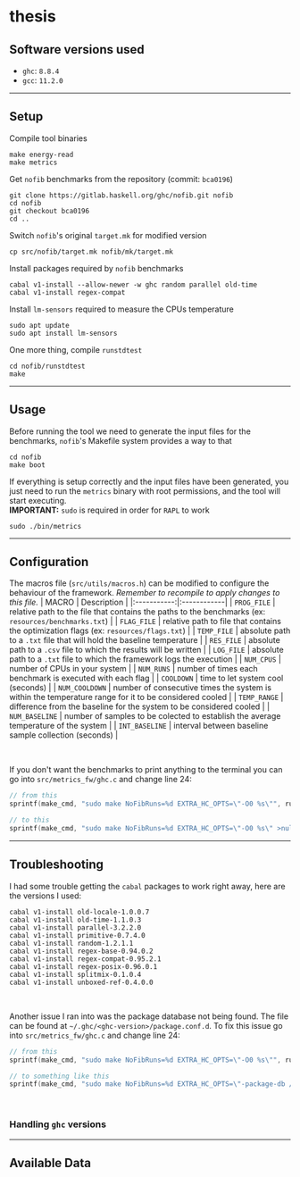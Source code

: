 # thesis

## Software versions used
 - `ghc`: `8.8.4`
 - `gcc`: `11.2.0`

___
## Setup

Compile tool binaries
```
make energy-read
make metrics
```

Get `nofib` benchmarks from the repository (commit: `bca0196`)
```
git clone https://gitlab.haskell.org/ghc/nofib.git nofib
cd nofib
git checkout bca0196
cd ..
```

Switch `nofib`'s original `target.mk` for modified version
```
cp src/nofib/target.mk nofib/mk/target.mk
```

Install packages required by `nofib` benchmarks
```
cabal v1-install --allow-newer -w ghc random parallel old-time
cabal v1-install regex-compat
```

Install `lm-sensors` required to measure the CPUs temperature
```
sudo apt update
sudo apt install lm-sensors
```

One more thing, compile `runstdtest`
```
cd nofib/runstdtest
make
```

___
## Usage

Before running the tool we need to generate the input files for the benchmarks, `nofib`'s Makefile system provides a way to that
```
cd nofib
make boot
```

If everything is setup correctly and the input files have been generated, you just need to run the `metrics` binary with root permissions, and the tool will start executing. <br>
**IMPORTANT:** `sudo` is required in order for `RAPL` to work
```
sudo ./bin/metrics
```

___
## Configuration

The macros file (`src/utils/macros.h`) can be modified to configure the behaviour of the framework. *Remember to recompile to apply changes to this file.*
| MACRO       | Description |
|:-----------:|:------------|
| `PROG_FILE` | relative path to the file that contains the paths to the benchmarks (ex: `resources/benchmarks.txt`) |
| `FLAG_FILE` | relative path to file that contains the optimization flags (ex: `resources/flags.txt`) |
| `TEMP_FILE` | absolute path to a `.txt` file that will hold the baseline temperature |
| `RES_FILE`  | absolute path to a `.csv` file to which the results will be written | 
| `LOG_FILE`  | absolute path to a `.txt` file to which the framework logs the execution |
| `NUM_CPUS`  | number of CPUs in your system |
| `NUM_RUNS`  | number of times each benchmark is executed with each flag |
| `COOLDOWN`  | time to let system cool (seconds) |
| `NUM_COOLDOWN`  | number of consecutive times the system is within the temperature range for it to be considered cooled |
| `TEMP_RANGE`  | difference from the baseline for the system to be considered cooled |
| `NUM_BASELINE`  | number of samples to be colected to establish the average temperature of the system |
| `INT_BASELINE`  | interval between baseline sample collection (seconds) |

<br>

If you don't want the benchmarks to print anything to the terminal you can go into `src/metrics_fw/ghc.c` and change line 24:
```c
// from this
sprintf(make_cmd, "sudo make NoFibRuns=%d EXTRA_HC_OPTS=\"-O0 %s\"", runs, flag);

// to this
sprintf(make_cmd, "sudo make NoFibRuns=%d EXTRA_HC_OPTS=\"-O0 %s\" >null 2>null", runs, flag);

```

___
## Troubleshooting


I had some trouble getting the `cabal` packages to work right away, here are the versions I used:
```
cabal v1-install old-locale-1.0.0.7
cabal v1-install old-time-1.1.0.3
cabal v1-install parallel-3.2.2.0
cabal v1-install primitive-0.7.4.0
cabal v1-install random-1.2.1.1
cabal v1-install regex-base-0.94.0.2
cabal v1-install regex-compat-0.95.2.1
cabal v1-install regex-posix-0.96.0.1
cabal v1-install splitmix-0.1.0.4
cabal v1-install unboxed-ref-0.4.0.0
```

<br>

Another issue I ran into was the package database not being found. The file can be found at `~/.ghc/<ghc-version>/package.conf.d`. To fix this issue go into `src/metrics_fw/ghc.c` and change line 24:
```c
// from this
sprintf(make_cmd, "sudo make NoFibRuns=%d EXTRA_HC_OPTS=\"-O0 %s\"", runs, flag);

// to something like this
sprintf(make_cmd, "sudo make NoFibRuns=%d EXTRA_HC_OPTS=\"-package-db /home/rapi/.ghc/x86_64-linux-8.6.5/package.conf.d -O0 %s\"", runs, flag);
```

<br>

### Handling `ghc` versions

___
## Available Data

```csv

```